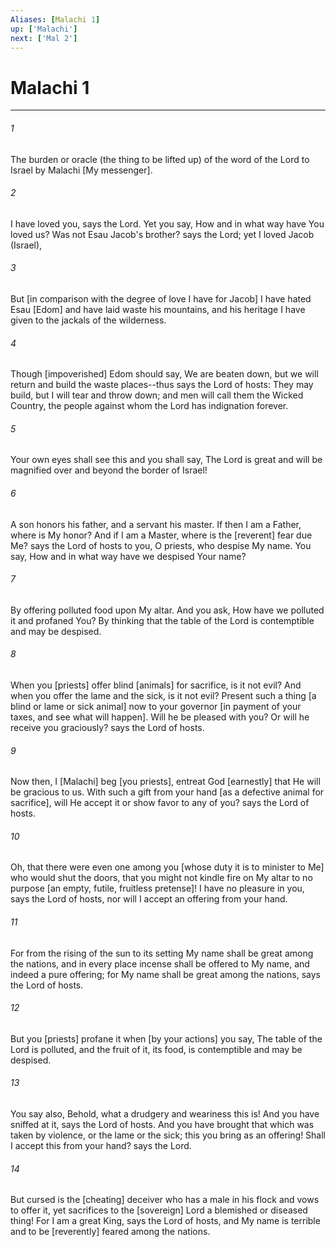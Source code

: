 ```yaml
---
Aliases: [Malachi 1]
up: ['Malachi']
next: ['Mal 2']
---
```

# Malachi 1

***














###### 1 






The burden or oracle (the thing to be lifted up) of the word of the Lord to Israel by Malachi [My messenger]. 













###### 2 






I have loved you, says the Lord. Yet you say, How and in what way have You loved us? Was not Esau Jacob's brother? says the Lord; yet I loved Jacob (Israel), 













###### 3 






But [in comparison with the degree of love I have for Jacob] I have hated Esau [Edom] and have laid waste his mountains, and his heritage I have given to the jackals of the wilderness. 













###### 4 






Though [impoverished] Edom should say, We are beaten down, but we will return and build the waste places--thus says the Lord of hosts: They may build, but I will tear and throw down; and men will call them the Wicked Country, the people against whom the Lord has indignation forever. 













###### 5 






Your own eyes shall see this and you shall say, The Lord is great and will be magnified over and beyond the border of Israel! 













###### 6 






A son honors his father, and a servant his master. If then I am a Father, where is My honor? And if I am a Master, where is the [reverent] fear due Me? says the Lord of hosts to you, O priests, who despise My name. You say, How and in what way have we despised Your name? 













###### 7 






By offering polluted food upon My altar. And you ask, How have we polluted it and profaned You? By thinking that the table of the Lord is contemptible and may be despised. 













###### 8 






When you [priests] offer blind [animals] for sacrifice, is it not evil? And when you offer the lame and the sick, is it not evil? Present such a thing [a blind or lame or sick animal] now to your governor [in payment of your taxes, and see what will happen]. Will he be pleased with you? Or will he receive you graciously? says the Lord of hosts. 













###### 9 






Now then, I [Malachi] beg [you priests], entreat God [earnestly] that He will be gracious to us. With such a gift from your hand [as a defective animal for sacrifice], will He accept it or show favor to any of you? says the Lord of hosts. 













###### 10 






Oh, that there were even one among you [whose duty it is to minister to Me] who would shut the doors, that you might not kindle fire on My altar to no purpose [an empty, futile, fruitless pretense]! I have no pleasure in you, says the Lord of hosts, nor will I accept an offering from your hand. 













###### 11 






For from the rising of the sun to its setting My name shall be great among the nations, and in every place incense shall be offered to My name, and indeed a pure offering; for My name shall be great among the nations, says the Lord of hosts. 













###### 12 






But you [priests] profane it when [by your actions] you say, The table of the Lord is polluted, and the fruit of it, its food, is contemptible and may be despised. 













###### 13 






You say also, Behold, what a drudgery and weariness this is! And you have sniffed at it, says the Lord of hosts. And you have brought that which was taken by violence, or the lame or the sick; this you bring as an offering! Shall I accept this from your hand? says the Lord. 













###### 14 






But cursed is the [cheating] deceiver who has a male in his flock and vows to offer it, yet sacrifices to the [sovereign] Lord a blemished or diseased thing! For I am a great King, says the Lord of hosts, and My name is terrible and to be [reverently] feared among the nations.
